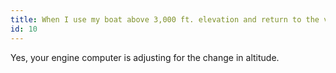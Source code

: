 ```yaml
---
title: When I use my boat above 3,000 ft. elevation and return to the valley, my engine sometimes runs rough when I first start it. Is this normal?
id: 10
---
```

Yes, your engine computer is adjusting for the change in altitude.
